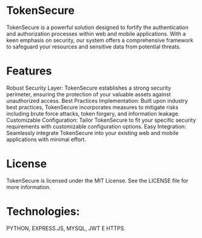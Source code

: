 # TokenSecure
TokenSecure is a powerful solution designed to fortify the authentication and authorization processes within web and mobile applications. With a keen emphasis on security, our system offers a comprehensive framework to safeguard your resources and sensitive data from potential threats.

# Features
Robust Security Layer: TokenSecure establishes a strong security perimeter, ensuring the protection of your valuable assets against unauthorized access.
Best Practices Implementation: Built upon industry best practices, TokenSecure incorporates measures to mitigate risks including brute force attacks, token forgery, and information leakage.
Customizable Configuration: Tailor TokenSecure to fit your specific security requirements with customizable configuration options.
Easy Integration: Seamlessly integrate TokenSecure into your existing web and mobile applications with minimal effort.

# License
TokenSecure is licensed under the MIT License. See the LICENSE file for more information.

# Technologies:
PYTHON, EXPRESS.JS, MYSQL, JWT E HTTPS.
